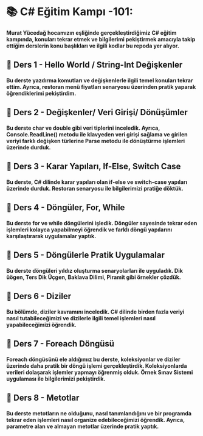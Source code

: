 # 📚 C# Eğitim Kampı -101:

**Murat Yücedağ hocamızın eşliğinde gerçekleştirdiğimiz C# eğitim kampında, konuları tekrar etmek ve bilgilerimi pekiştirmek amacıyla takip ettiğim derslerin konu başlıkları ve ilgili kodlar bu repoda yer alıyor.**

 ## 📌 Ders 1 - Hello World / String-Int Değişkenler
 #### Bu derste yazdırma komutları ve değişkenlerle ilgili temel konuları tekrar ettim. Ayrıca, restoran menü fiyatları senaryosu üzerinden pratik yaparak öğrendiklerimi pekiştirdim.

 ## 📌 Ders 2 - Değişkenler/ Veri Girişi/ Dönüşümler
 #### Bu derste char ve double gibi veri tiplerini inceledik. Ayrıca, Console.ReadLine() metodu ile klavyeden veri girişi sağlama ve girilen veriyi farklı değişken türlerine Parse metodu ile dönüştürme işlemleri üzerinde durduk.

 ## 📌 Ders 3 - Karar Yapıları, If-Else, Switch Case
 #### Bu derste, C# dilinde karar yapıları olan if-else ve switch-case yapıları üzerinde durduk. Restoran senaryosu ile bilgilerimizi pratiğe döktük.

 ## 📌 Ders 4 - Döngüler, For, While 
 #### Bu derste for ve while döngülerini işledik. Döngüler sayesinde tekrar eden işlemleri kolayca yapabilmeyi öğrendik ve farklı döngü yapılarını karşılaştırarak uygulamalar yaptık.

 ## 📌 Ders 5 - Döngülerle Pratik Uygulamalar
 #### Bu derste döngüleri yıldız oluşturma senaryolarları ile uyguladık. Dik üögen, Ters Dik Üçgen, Baklava Dilimi, Piramit gibi örnekler çözdük. 

 ## 📌 Ders 6 - Diziler
 #### Bu bölümde, diziler kavramını inceledik. C# dilinde birden fazla veriyi nasıl tutabileceğimizi ve dizilerle ilgili temel işlemleri nasıl yapabileceğimizi öğrendik.

 ## 📌 Ders 7 - Foreach Döngüsü
 #### Foreach döngüsünü ele aldığımız bu derste, koleksiyonlar ve diziler üzerinde daha pratik bir döngü işlemi gerçekleştirdik. Koleksiyonlarda verileri dolaşarak işlemler yapmayı öğrenmiş olduk. Örnek Sınav Sistemi uygulaması ile bilgilerimizi pekiştirdik.

 ## 📌 Ders 8 - Metotlar
 #### Bu derste metotların ne olduğunu, nasıl tanımlandığını ve bir programda tekrar eden işlemleri nasıl organize edebileceğimizi öğrendik. Ayrıca, parametre alan ve almayan metotlar üzerinde pratik yaptık.
